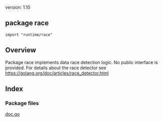 version: 1.10
## package race

  `import "runtime/race"`

## Overview

Package race implements data race detection logic. No public interface is
provided. For details about the race detector see
https://golang.org/doc/articles/race_detector.html

## Index


### Package files
 [doc.go](//github.com/golang/go/blob/release-branch.go1.10/src/runtime/race/doc.go)


